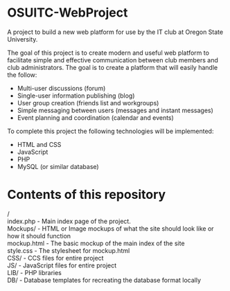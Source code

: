 # OSUITC-WebProject
A project to build a new web platform for use by the IT club at Oregon State University. 

The goal of this project is to create modern and useful web platform to facilitate simple and effective communication between club
members and club administrators. The goal is to create a platform that will easily handle the follow:
* Multi-user discussions (forum)
* Single-user information publishing (blog)
* User group creation (friends list and workgroups)
* Simple messaging between users (messages and instant messages)
* Event planning and coordination (calendar and events)

To complete this project the following technologies will be implemented:
* HTML and CSS
* JavaScript
* PHP
* MySQL (or similar database)

# Contents of this repository
/  
  index.php - Main index page of the project.   
  Mockups/ - HTML or Image mockups of what the site should look like or how it should function  
    mockup.html - The basic mockup of the main index of the site  
    style.css - The stylesheet for mockup.html  
  CSS/ - CCS files for entire project  
  JS/ - JavaScript files for entire project  
  LIB/ - PHP libraries  
  DB/ - Database templates for recreating the database format locally  
